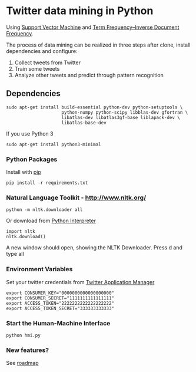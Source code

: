 Twitter data mining in Python
==============

Using [Support Vector Machine](https://en.wikipedia.org/wiki/Support_vector_machine) and [Term Frequency–Inverse Document Frequency](https://en.wikipedia.org/wiki/Tf%E2%80%93idf).

The process of data mining can be realized in three steps after clone, install dependencies and configure:

1. Collect tweets from Twitter
2. Train some tweets
3. Analyze other tweets and predict through pattern recognition

## Dependencies

```
sudo apt-get install build-essential python-dev python-setuptools \
                     python-numpy python-scipy libblas-dev gfortran \
                     libatlas-dev libatlas3gf-base liblapack-dev \
                     libatlas-base-dev
```

If you use Python 3

```
sudo apt-get install python3-minimal
```


### Python Packages

Install with [pip](https://pip.pypa.io/en/stable/)

```
pip install -r requirements.txt
```

### Natural Language Toolkit - http://www.nltk.org/

```
python -m nltk.downloader all
```

Or download from [Python Interpreter](https://docs.python.org/2/tutorial/interpreter.html)

```
import nltk
nltk.download()
```

A new window should open, showing the NLTK Downloader. Press d and type all

### Environment Variables

Set your twitter credentials from [Twitter Application Manager](https://apps.twitter.com/)

```
export CONSUMER_KEY="0000000000000000000"
export CONSUMER_SECRET="1111111111111111"
export ACCESS_TOKEN="2222222222222222222"
export ACCESS_TOKEN_SECRET="333333333333"
```

### Start the Human-Machine Interface

```
python hmi.py
```

### New features?

See [roadmap](https://github.com/fernandopso/twitter-svm-tfidf.py/wiki/Roadmap)
